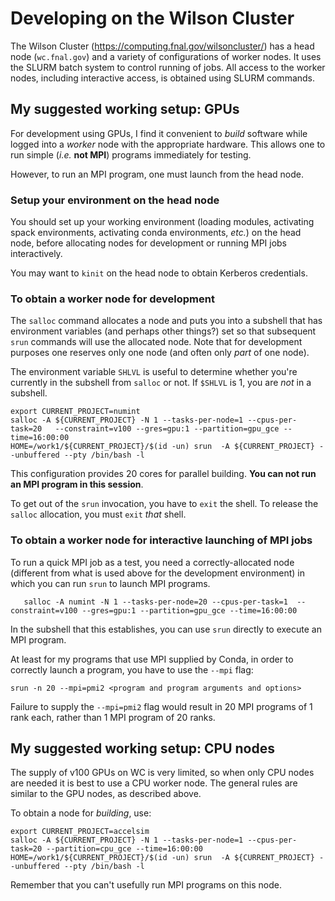 # Developing on the Wilson Cluster

The Wilson Cluster (https://computing.fnal.gov/wilsoncluster/) has a head node
(`wc.fnal.gov`)
and a variety of configurations of worker nodes. It uses the SLURM batch system
to control running of jobs. All access to the worker nodes, including interactive
access, is obtained using SLURM commands.

## My suggested working setup: GPUs

For development using GPUs, I find it convenient to *build* software while
logged into a *worker* node with the appropriate hardware. This allows one to
run simple (*i.e.* **not MPI**) programs immediately for testing.

However, to run an MPI program, one must launch from the head node.

### Setup your environment on the head node

You should set up your working environment (loading modules, activating spack
environments, activating conda environments, *etc.*) on the head node, before
allocating nodes for development or running MPI jobs interactively.

You may want to `kinit` on the head node to obtain Kerberos credentials.

### To obtain a worker node for development

The `salloc` command allocates a node and puts you into a subshell that has
environment variables (and perhaps other things?) set so that subsequent `srun`
commands will use the allocated node. Note that for development purposes one
reserves only one node (and often only *part* of one node).

The environment variable `SHLVL` is useful to determine whether you're currently
in the subshell from `salloc` or not. If `$SHLVL` is 1, you are *not* in a
subshell. 

    export CURRENT_PROJECT=numint
    salloc -A ${CURRENT_PROJECT} -N 1 --tasks-per-node=1 --cpus-per-task=20   --constraint=v100 --gres=gpu:1 --partition=gpu_gce --time=16:00:00
    HOME=/work1/${CURRENT_PROJECT}/$(id -un) srun  -A ${CURRENT_PROJECT} --unbuffered --pty /bin/bash -l

This configuration provides 20 cores for parallel building.
**You can not run an MPI program in this session**.

To get out of the `srun` invocation, you have to `exit` the shell. To release
the `salloc` allocation, you must `exit` *that* shell.


### To obtain a worker node for interactive launching of MPI jobs

To run a quick MPI job as a test, you need a correctly-allocated node (different
from what is used above for the development environment) in which you can run
`srun` to launch MPI programs.

       salloc -A numint -N 1 --tasks-per-node=20 --cpus-per-task=1  --constraint=v100 --gres=gpu:1 --partition=gpu_gce --time=16:00:00

In the subshell that this establishes, you can use `srun` directly to execute an
MPI program.

At least for my programs that use MPI supplied by Conda, in order to correctly
launch a program, you have to use the `--mpi` flag:

    srun -n 20 --mpi=pmi2 <program and program arguments and options>

Failure to supply the `--mpi=pmi2` flag would result in 20 MPI programs of 1
rank each, rather than 1 MPI program of 20 ranks.

## My suggested working setup: CPU nodes

The supply of v100 GPUs on WC is very limited, so when only CPU nodes are needed it is best to use a CPU worker node.
The general rules are similar to the GPU nodes, as described above.

To obtain a node for *building*, use:

    export CURRENT_PROJECT=accelsim
    salloc -A ${CURRENT_PROJECT} -N 1 --tasks-per-node=1 --cpus-per-task=20 --partition=cpu_gce --time=16:00:00
    HOME=/work1/${CURRENT_PROJECT}/$(id -un) srun  -A ${CURRENT_PROJECT} --unbuffered --pty /bin/bash -l

Remember that you can't usefully run MPI programs on this node.


